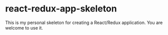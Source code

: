 # react-redux-app-skeleton

This is my personal skeleton for creating a React/Redux application.  You are welcome to use it.
